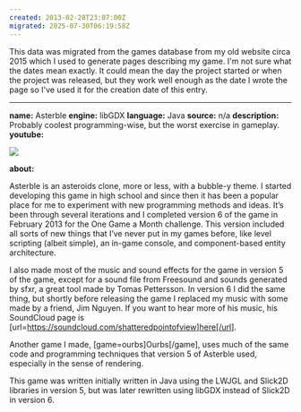 ```yaml
---
created: 2013-02-28T23:07:00Z
migrated: 2025-07-30T06:19:58Z
---
```


This data was migrated from the games database from my old website circa 2015 which I used to generate pages describing my game. I'm not sure what the dates mean exactly. It could mean the day the project started or when the project was released, but they work well enough as the date I wrote the page so I've used it for the creation date of this entry.

---

**name:** Asterble
**engine:** libGDX
**language:** Java
**source:** n/a
**description:** Probably coolest programming-wise, but the worst exercise in gameplay.
**youtube:**

![](https://www.youtube.com/watch?v=HSGuHwqdV0k)

**about:**

Asterble is an asteroids clone, more or less, with a bubble-y theme. I started developing this game in high school and since then it has been a popular place for me to experiment with new programming methods and ideas. It’s been through several iterations and I completed version 6 of the game in February 2013 for the One Game a Month challenge. This version included all sorts of new things that I’ve never put in my games before, like level scripting (albeit simple), an in-game console, and component-based entity architecture.

I also made most of the music and sound effects for the game in version 5 of the game, except for a sound file from Freesound and sounds generated by sfxr, a great tool made by Tomas Pettersson. In version 6 I did the same thing, but shortly before releasing the game I replaced my music with some made by a friend, Jim Nguyen. If you want to hear more of his music, his SoundCloud page is [url=https://soundcloud.com/shatteredpointofview]here[/url].

Another game I made, [game=ourbs]Ourbs[/game], uses much of the same code and programming techniques that version 5 of Asterble used, especially in the sense of rendering.

This game was written initially written in Java using the LWJGL and Slick2D libraries in version 5, but was later rewritten using libGDX instead of Slick2D in version 6.
